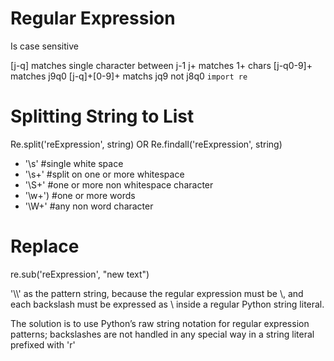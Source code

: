 # Regular Expression
Is case sensitive

[j-q] matches single character between j-1
j+ matches 1+ chars
[j-q0-9]+ matches j9q0
[j-q]+[0-9]+ matchs jq9 not j8q0
```import re```

# Splitting String to List
Re.split('reExpression', string)
OR Re.findall('reExpression', string)
- '\s' #single white space
- '\s+' #split on one or more whitespace
- '\S+' #one or more non whitespace character
- '\w+') #one or more words
- '\W+' #any non word character

# Replace
re.sub('reExpression', "new text")

'\\\\' as the pattern string, because the regular expression must be \\, and each backslash must be expressed as \\ inside a regular Python string literal.

The solution is to use Python’s raw string notation for regular expression patterns; backslashes are not handled in any special way in a string literal prefixed with 'r'
